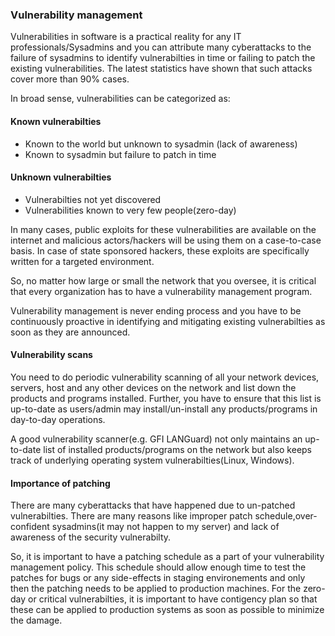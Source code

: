 ### Vulnerability management
Vulnerabilities in software is a practical reality for any IT professionals/Sysadmins and you can attribute many cyberattacks to the failure of sysadmins to identify vulnerabilties in time or failing to patch the existing vulnerabilities. The latest statistics have shown that such attacks cover more than 90% cases.

In broad sense, vulnerabilities can be categorized as:
#### Known vulnerabilties
* Known to the world but unknown to sysadmin (lack of awareness)
* Known to sysadmin but failure to patch in time

#### Unknown vulnerabilties
* Vulnerabilties not yet discovered
* Vulnerabilities known to very few people(zero-day)

In many cases, public exploits for these vulnerabilities are available on the internet and malicious actors/hackers will be using them on a case-to-case basis. In case of state sponsored hackers, these exploits are specifically written for a targeted environment.

So, no matter how large or small the network that you oversee, it is critical that every organization has to have a vulnerability management program.

Vulnerability management is never ending process and you have to be continuously proactive in identifying and mitigating existing vulnerabilties as soon as they are announced.

#### Vulnerability scans
You need to do periodic vulnerability scanning of all your network devices, servers, host and any other devices on the network and list down the products and programs installed. Further, you have to ensure that this list is up-to-date as users/admin may install/un-install any products/programs in day-to-day operations.

A good vulnerability scanner(e.g. GFI LANGuard) not only maintains an up-to-date list of installed products/programs on the network but also keeps track of underlying operating system vulnerabilties(Linux, Windows).

#### Importance of patching
There are many cyberattacks that have happened due to un-patched vulnerabilties. There are many reasons like improper patch schedule,over-confident sysadmins(it may not happen to my server) and lack of awareness of the security vulnerabilty.

So, it is important to have a patching schedule as a part of your vulnerability management policy. This schedule should allow enough time to test the patches for bugs or any side-effects in staging environements and only then the patching needs to be applied to production machines. For the zero-day or critical vulnerabilties, it is important to have contigency plan so that these can be applied to production systems as soon as possible to minimize the damage.
